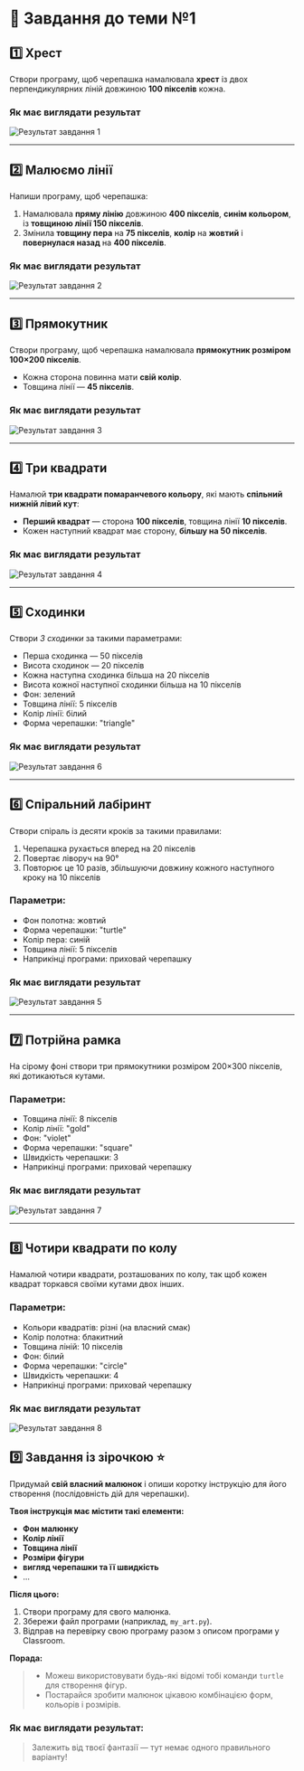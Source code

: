 # 🐢 Завдання до теми №1

## 1️⃣ Хрест  
Створи програму, щоб черепашка намалювала **хрест** із двох перпендикулярних ліній довжиною **100 пікселів** кожна.

### Як має виглядати результат 

![Результат завдання 1](image_task_1-2/task_1-2_1.png)

---

## 2️⃣ Малюємо лінії  
Напиши програму, щоб черепашка:

1. Намалювала **пряму лінію** довжиною **400 пікселів**, **синім кольором**, із **товщиною лінії 150 пікселів**.  
2. Змінила **товщину пера** на **75 пікселів**, **колір** на **жовтий** і **повернулася назад** на **400 пікселів**.

### Як має виглядати результат 

![Результат завдання 2](image_task_1-2/task_1-2_2.png)

---

## 3️⃣ Прямокутник  
Створи програму, щоб черепашка намалювала **прямокутник розміром 100×200 пікселів**.  
- Кожна сторона повинна мати **свій колір**.  
- Товщина лінії — **45 пікселів**.

### Як має виглядати результат  

![Результат завдання 3](image_task_1-2/task_1-2_3.png)

---

## 4️⃣ Три квадрати  
Намалюй **три квадрати помаранчевого кольору**, які мають **спільний нижній лівий кут**:  
- **Перший квадрат** — сторона **100 пікселів**, товщина лінії **10 пікселів**.  
- Кожен наступний квадрат має сторону, **більшу на 50 пікселів**.

### Як має виглядати результат 

![Результат завдання 4](image_task_1-2/task_1-2_4.png)

---

## 5️⃣ Сходинки

Створи *3 сходинки* за такими параметрами:

- Перша сходинка — 50 пікселів
- Висота сходинок — 20 пікселів
- Кожна наступна сходинка більша на 20 пікселів
- Висота кожної наступної сходинки більша на 10 пікселів
- Фон: зелений
- Товщина лінії: 5 пікселів
- Колір лінії: білий
- Форма черепашки: "triangle"

### Як має виглядати результат 

![Результат завдання 6](image_task_1-2/task_1-2_5.png)

---

## 6️⃣ Спіральний лабіринт
Створи спіраль із десяти кроків за такими правилами:
1. Черепашка рухається вперед на 20 пікселів
2.  Повертає ліворуч на 90°
3. Повторює це 10 разів, збільшуючи довжину кожного наступного кроку на 10 пікселів

### Параметри:
- Фон полотна: жовтий
- Форма черепашки: "turtle"
- Колір пера: синій
- Товщина лінії: 5 пікселів
- Наприкінці програми: приховай черепашку

### Як має виглядати результат

![Результат завдання 5](image_task_1-2/task_1-2_6.png)

---

## 7️⃣ Потрійна рамка
На сірому фоні створи три прямокутники розміром 200×300 пікселів, які дотикаються кутами.

### Параметри:
- Товщина лінії: 8 пікселів
- Колір лінії: "gold"
- Фон: "violet"
- Форма черепашки: "square"
- Швидкість черепашки: 3
- Наприкінці програми: приховай черепашку

### Як має виглядати результат 

![Результат завдання 7](image_task_1-2/task_1-2_7.png)

---

## 8️⃣ Чотири квадрати по колу  
Намалюй чотири квадрати, розташованих по колу, так щоб кожен квадрат торкався своїми кутами двох інших.

### Параметри:
- Кольори квадратів: різні (на власний смак)
- Колір полотна: блакитний
- Товщина ліній: 10 пікселів
- Фон: білий
- Форма черепашки: "circle"
- Швидкість черепашки: 4
- Наприкінці програми: приховай черепашку

### Як має виглядати результат 

![Результат завдання 8](image_task_1-2/task_1-2_8.png)


## 9️⃣ Завдання із зірочкою ⭐

Придумай **свій власний малюнок** і опиши коротку інструкцію для його створення (послідовність дій для черепашки).  

**Твоя інструкція має містити такі елементи:**  
- **Фон малюнку**  
- **Колір лінії**  
- **Товщина лінії**  
- **Розміри фігури**  
- **вигляд черепашки та її швидкість**
- ...

**Після цього:**  
1. Створи програму для свого малюнка.  
2. Збережи файл програми (наприклад, `my_art.py`).  
3. Відправ на перевірку свою програму разом з описом програми у Classroom.  

**Порада:**  
>- Можеш використовувати будь-які відомі тобі команди `turtle` для створення фігур.  
>- Постарайся зробити малюнок цікавою комбінацією форм, кольорів і розмірів.  

### Як має виглядати результат:  
> Залежить від твоєї фантазії — тут немає одного правильного варіанту!